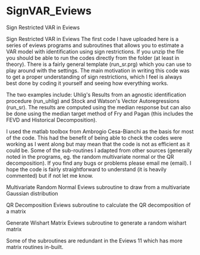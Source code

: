# SignVAR_Eviews
Sign Restricted VAR in Eviews

Sign Restricted VAR in Eviews
The first code I have uploaded here is a series of eviews programs and subroutines that allows you to estimate a VAR model with identification using sign restrictions. If you unzip the file you should be able to run the codes directly from the folder (at least in theory). There is a fairly general template (run_sr.prg) which you can use to play around with the settings.
The main motivation in writing this code was to get a proper understanding of sign restrictions, which I feel is always best done by coding it yourself and seeing how everything works. 

The two examples include: Uhlig's Results from an agnostic identification procedure (run_uhlig) and 
Stock and Watson's Vector Autoregressions (run_sr). The results are computed using the median response but can also be done using the median target method of Fry and Pagan (this includes the FEVD and Historical Decomposition). 

I used the matlab toolbox from Ambrogio Cesa-Bianchi as the basis for most of the code. This had the benefit of being able to check the codes were working as I went along but may mean that the code is not as efficient as it could be. Some of the sub-routines I adapted from other sources (generally noted in the programs, eg. the random multivariate normal or the QR decomposition). If you find any bugs or problems please email me (email). I hope the code is fairly straightforward to understand (it is heavily commented) but if not let me know.

Multivariate Random Normal
Eviews subroutine to draw from a multivariate Gaussian distribution

QR Decomposition
Eviews subroutine to calculate the QR decomposition of a matrix

Generate Wishart Matrix
Eviews subroutine to generate a random wishart matrix

Some of the subroutines are redundant in the Eviews 11 which has more matrix routines in-built.
